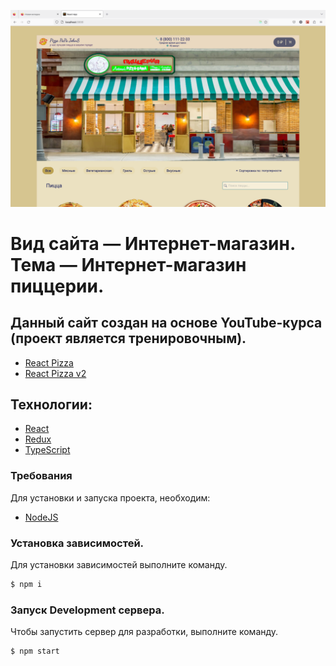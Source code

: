 [![Header](https://github.com/NikolayPilgun/Portfolio/blob/main/src/data/dataImg/reactPizza/reactPizza1.svg)](https://nikolaypilgun.ru/pizzeriaStore)

# Вид сайта — Интернет-магазин. Тема — Интернет-магазин пиццерии.

## Данный сайт создан на основе YouTube-курса (проект является тренировочным).

- [React Pizza ](https://www.youtube.com/watch?v=bziVFvq8cLQ&list=PL0FGkDGJQjJFMRmP7wZ771m1Nx-m2_qXq)
- [React Pizza v2](https://www.youtube.com/watch?v=_UywBskWJ7Q&list=PL0FGkDGJQjJG9eI85xM1_iLIf6BcEdaNl)

## Технологии:

- [React](https://ru.legacy.reactjs.org/)
- [Redux](https://redux.js.org/)
- [TypeScript](https://www.typescriptlang.org/)

### Требования

Для установки и запуска проекта, необходим:

- [NodeJS](https://nodejs.org/)

### Установка зависимостей.

Для установки зависимостей выполните команду.

```sh
$ npm i

```

### Запуск Development сервера.

Чтобы запустить сервер для разработки, выполните команду.

```sh
$ npm start
```
